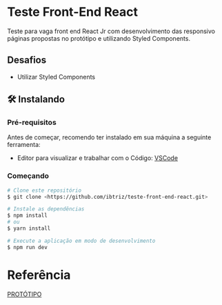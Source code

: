 # Teste Front-End React
Teste para vaga front end React Jr com desenvolvimento das responsivo páginas propostas no protótipo e utilizando Styled Components.

## Desafios 
- Utilizar Styled Components

## 🛠 Instalando
### Pré-requisitos

Antes de começar, recomendo ter instalado em sua máquina a seguinte ferramenta:
- Editor para visualizar e trabalhar com o Código: [VSCode](https://code.visualstudio.com/)

### Começando 

```bash
# Clone este repositório
$ git clone <https://github.com/ibtriz/teste-front-end-react.git>

# Instale as dependências
$ npm install
# ou
$ yarn install

# Execute a aplicação em modo de desenvolvimento
$ npm run dev
```

# Referência
[PROTÓTIPO](https://www.figma.com/file/Q6bkzorOfp71pC5LlkGSTb/Teste-Front-CyberG%C3%AAnios?node-id=22%3A218)